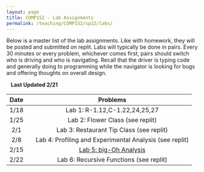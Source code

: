```yaml
---
layout: page
title: COMP152 - Lab Assignments
permalink: /teaching/COMP152/sp22/labs/
---
```


Below is a master list of the lab assignments. Like with homework, they will be posted
and submitted on replit. Labs will typically be done in pairs. Every 30 minutes or every
problem, whichever comes first, pairs should switch who is driving and who is navigating.
Recall that the driver is typing code and generally doing to programming while the navigator
is looking for bugs and offering thoughts on overall design.

&nbsp;&nbsp;&nbsp;**Last Updated 2/21**


| Date | | Problems |
|:----: | :----: | :----: |
| 1/18  | | Lab 1: R-1.12,C-1.22,24,25,27 |
| 1/25 | |  Lab 2: Flower Class (see replit) |
| 2/1  | | Lab 3: Restaurant Tip Class (see replit) |
| 2/8  | | Lab 4: Profiling and Experimental Analysis (see replit) |
| 2/15  | | [Lab 5: big-Oh Analysis](/teaching/COMP152/sp22/labs/lab5)  |
| 2/22 | | Lab 6: Recursive Functions (see replit) |
